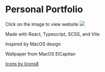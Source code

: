 Personal Portfolio
======================
Click on the image to view website
<a target="_blank" href="https://elijah1368.github.io/PersonalPortfolio/"><img src="./WebsitePhoto.png"/></a>



Made with React, Typescript, SCSS, and Vite

Inspired by MacOS design

Wallpaper from MacOS ElCapitan


<a target="_blank" href="https://icons8.com"> Icons by Icons8</a>

